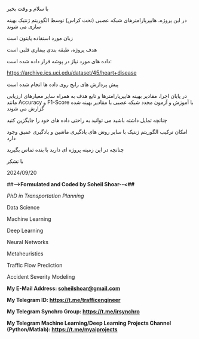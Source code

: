با سلام و وقت بخیر

در این پروژه، هایپرپارامترهای شبکه عصبی (تحت کراس) توسط الگوریتم ژنتیک بهینه سازی می شوند

زبان مورد استفاده پایتون است

هدف پروژه، طبقه بندی بیماری قلبی است

داده های مورد نیاز در پوشه قرار داده شده است:

https://archive.ics.uci.edu/dataset/45/heart+disease

پیش پردازش های رایج روی داده ها انجام شده است

در پایان اجرا، مقادیر بهینه هایپرپارامترها و تابع هدف به همراه سایر معیارهای ارزیابی مانند Accuracy و F1-Score با آموزش و آزمون مجدد شبکه عصبی با مقادیر بهینه شده گزارش می شوند

چنانچه تمایل داشته باشید می توانید به راحتی داده های خود را جایگزین کنید

امکان ترکیب الگوریتم ژنتیک با سایر روش های یادگیری ماشین و یادگیری عمیق وجود دارد

چنانچه در این زمینه پروژه ای دارید با بنده تماس بگیرید

با تشکر

2024/09/20

##**-->Formulated and Coded by Soheil Shoar--<##**

*PhD in Transportation Planning*

Data Science

Machine Learning

Deep Learning

Neural Networks

Metaheuristics

Traffic Flow Prediction

Accident Severity Modeling

**My E-Mail Address: soheilshoar@gmail.com**

**My Telegram ID: https://t.me/trafficengineer**

**My Telegram Synchro Group: https://t.me/irsynchro**

**My Telegram Machine Learning/Deep Learning Projects Channel (Python/Matlab): https://t.me/myaiprojects**
